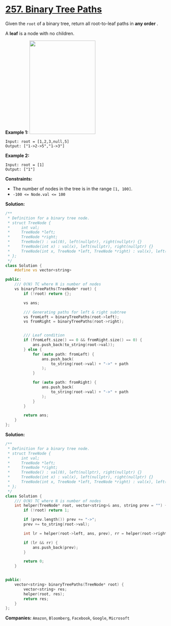 # [257. Binary Tree Paths](https://leetcode.com/problems/binary-tree-paths/)

Given the `root` of a binary tree, return all root-to-leaf paths in **any order** .

A **leaf**  is a node with no children.

**Example 1:** 
<img alt="" src="https://assets.leetcode.com/uploads/2021/03/12/paths-tree.jpg" style="width: 207px; height: 293px;">

```
Input: root = [1,2,3,null,5]
Output: ["1->2->5","1->3"]
```

**Example 2:** 

```
Input: root = [1]
Output: ["1"]
```

**Constraints:** 

- The number of nodes in the tree is in the range `[1, 100]`.
- `-100 <= Node.val <= 100`

**Solution:**
```CPP
/**
 * Definition for a binary tree node.
 * struct TreeNode {
 *     int val;
 *     TreeNode *left;
 *     TreeNode *right;
 *     TreeNode() : val(0), left(nullptr), right(nullptr) {}
 *     TreeNode(int x) : val(x), left(nullptr), right(nullptr) {}
 *     TreeNode(int x, TreeNode *left, TreeNode *right) : val(x), left(left), right(right) {}
 * };
 */
class Solution {
    #define vs vector<string>

public:
    /// O(N) TC where N is number of nodes
    vs binaryTreePaths(TreeNode* root) {
        if (!root) return {};

        vs ans;

        /// Generating paths for left & right subtree
        vs fromLeft = binaryTreePaths(root->left);
        vs fromRight = binaryTreePaths(root->right);


        /// Leaf condition
        if (fromLeft.size() == 0 && fromRight.size() == 0) {
            ans.push_back(to_string(root->val));
        } else {
            for (auto path: fromLeft) {
                ans.push_back(
                    to_string(root->val) + "->" + path
                );
            }

            for (auto path: fromRight) {
                ans.push_back(
                    to_string(root->val) + "->" + path
                );
            }
        }

        return ans;
    }
};
```

**Solution:**
```CPP
/**
 * Definition for a binary tree node.
 * struct TreeNode {
 *     int val;
 *     TreeNode *left;
 *     TreeNode *right;
 *     TreeNode() : val(0), left(nullptr), right(nullptr) {}
 *     TreeNode(int x) : val(x), left(nullptr), right(nullptr) {}
 *     TreeNode(int x, TreeNode *left, TreeNode *right) : val(x), left(left), right(right) {}
 * };
 */
class Solution {
    /// O(N) TC where N is number of nodes
    int helper(TreeNode* root, vector<string>& ans, string prev = "") {
        if (!root) return 1;

        if (prev.length()) prev += "->";
        prev += to_string(root->val);

        int lr = helper(root->left, ans, prev), rr = helper(root->right, ans, prev);

        if (lr && rr) {
            ans.push_back(prev);
        }

        return 0;
    }


public:
    vector<string> binaryTreePaths(TreeNode* root) {
        vector<string> res;
        helper(root, res);
        return res;
    }
};
```

**Companies:** `Amazon`, `Bloomberg`, `Facebook`, `Google`, `Microsoft`